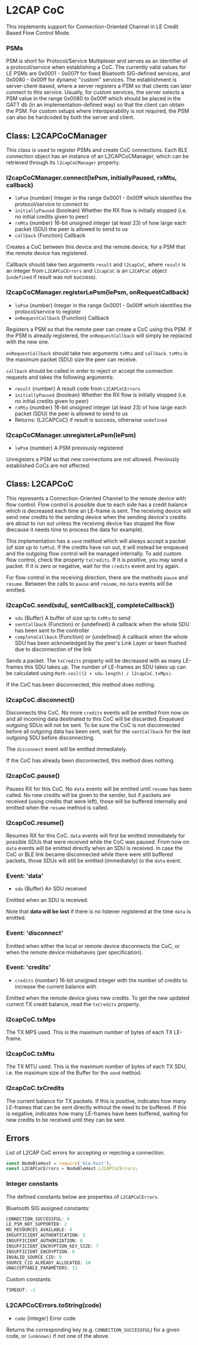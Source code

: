 # L2CAP CoC

This implements support for Connection-Oriented Channel in LE Credit Based Flow Control Mode.

### PSMs
PSM is short for Protocol/Service Multiplexer and serves as an identifier of a protocol/service when establishing a CoC. The currently valid values for LE PSMs are 0x0001 - 0x007f for fixed Bluetooth SIG-defined services, and 0x0080 - 0x00ff for dynamic "custom" services. The establishment is server-client-based, where a server registers a PSM so that clients can later connect to this service. Usually, for custom services, the server selects a PSM value in the range 0x0080 to 0x00ff which should be placed in the GATT db (in an implementation-defined way) so that the client can obtain the PSM. For custom setups where interoperability is not required, the PSM can also be hardcoded by both the server and client.

## Class: L2CAPCoCManager

This class is used to register PSMs and create CoC connections. Each BLE connection object has an instance of an L2CAPCoCManager, which can be retrieved through its `l2capCoCManager` property.

### l2capCoCManager.connect(lePsm, initiallyPaused, rxMtu, callback)
* `lePsm` {number} Integer in the range 0x0001 - 0x00ff which identifies the protocol/service to connect to
* `initiallyPaused` {boolean} Whether the RX flow is initially stopped (i.e. no initial credits given to peer)
* `rxMtu` {number} 16-bit unsigned integer (at least 23) of how large each packet (SDU) the peer is allowed to send to us
* `callback` {Function} Callback

Creates a CoC between this device and the remote device, for a PSM that the remote device has registered.

Callback should take two arguments `result` and `l2capCoC`, where `result` is an integer from `L2CAPCoCErrors` and `l2capCoC` is an `L2CAPCoC` object (`undefined` if result was not success).

### l2capCoCManager.registerLePsm(lePsm, onRequestCallback)
* `lePsm` {number} Integer in the range 0x0001 - 0x00ff which identifies the protocol/service to register
* `onRequestCallback` {Function} Callback

Registers a PSM so that the remote peer can create a CoC using this PSM. If the PSM is already registered, the `onRequestCallback` will simply be replaced with the new one.

`onRequestCallback` should take two arguments `txMtu` and `callback`. `txMtu` is the maximum packet (SDU) size the peer can receive.

`callback` should be called in order to reject or accept the connection requests and takes the following arguments:
* `result` {number} A result code from `L2CAPCoCErrors`
* `initiallyPaused` {boolean} Whether the RX flow is initially stopped (i.e. no initial credits given to peer)
* `rxMtu` {number} 16-bit unsigned integer (at least 23) of how large each packet (SDU) the peer is allowed to send to us
* Returns: {L2CAPCoC} if result is success, otherwise `undefined`

### l2capCoCManager.unregisterLePsm(lePsm)
* `lePsm` {number} A PSM previously registered

Unregisters a PSM so that new connections are not allowed. Previously established CoCs are not affected.

## Class: L2CAPCoC

This represents a Connection-Oriented Channel to the remote device with flow control. Flow control is possible due to each side has a credit balance which is decreased each time an LE-frame is sent. The receiving device will send new credits to the sending device when the sending device's credits are about to run out unless the receiving device has stopped the flow (because it needs time to process the data for example).

This implementation has a `send` method which will always accept a packet (of size up to `txMtu`). If the credits have run out, it will instead be enqueued and the outgoing flow control will be managed internally. To add custom flow control, check the property `txCredits`. If it is positive, you may send a packet. If it is zero or negative, wait for the `credits` event and try again.

For flow control in the receiving direction, there are the methods `pause` and `resume`. Between the calls to `pause` and `resume`, no `data` events will be emitted.

### l2capCoC.send(sdu[, sentCallback][, completeCallback])
* `sdu` {Buffer} A buffer of size up to `txMtu` to send
* `sentCallback` {Function} or {undefined} A callback when the whole SDU has been sent to the controller
* `completeCallback` {Function} or {undefined} A callback when the whole SDU has been acknowledged by the peer's Link Layer or been flushed due to disconnection of the link

Sends a packet. The `txCredits` property will be decreased with as many LE-frames this SDU takes up. The number of LE-frames an SDU takes up can be calculated using `Math.ceil((2 + sdu.length) / l2capCoC.txMps)`.

If the CoC has been disconnected, this method does nothing.

### l2capCoC.disconnect()
Disconnects this CoC. No more `credits` events will be emitted from now on and all incoming data destinated to this CoC will be discarded. Enqueued outgoing SDUs will not be sent. To be sure the CoC is not disconnected before all outgoing data has been sent, wait for the `sentCallback` for the last outgoing SDU before disconnecting.

The `disconnect` event will be emitted immediately.

If the CoC has already been disconnected, this method does nothing.

### l2capCoC.pause()
Pauses RX for this CoC. No `data` events will be emitted until `resume` has been called. No new credits will be given to the sender, but if packets are received (using credits that were left), those will be buffered internally and emitted when the `resume` method is called.

### l2capCoC.resume()
Resumes RX for this CoC. `data` events will first be emitted immediately for possible SDUs that were received while the CoC was paused. From now on `data` events will be emitted directly when an SDU is received. In case the CoC or BLE link became disconnected while there were still buffered packets, those SDUs will still be emitted (immediately) to the `data` event.

### Event: 'data'
* `sdu` {Buffer} An SDU received

Emitted when an SDU is received.

Note that **data will be lost** if there is no listener registered at the time `data` is emitted.

### Event: 'disconnect'
Emitted when either the local or remote device disconnects the CoC, or when the remote device misbehaves (per specification).

### Event: 'credits'
* `credits` {number} 16-bit unsigned integer with the number of credits to increase the current balance with

Emitted when the remote device gives new credits. To get the new updated current TX credit balance, read the `txCredits` property.

### l2capCoC.txMps
The TX MPS used. This is the maximum number of bytes of each TX LE-frame.

### l2capCoC.txMtu
The TX MTU used. This is the maximum number of bytes of each TX SDU, i.e. the maximum size of the Buffer for the `send` method.

### l2capCoC.txCredits
The current balance for TX packets. If this is positive, indicates how many LE-frames that can be sent directly without the need to be buffered. If this is negative, indicates how many LE-frames have been buffered, waiting for new credits to be received until they can be sent.

## Errors

List of L2CAP CoC errors for accepting or rejecting a connection.

```javascript
const NodeBleHost = require('ble-host');
const L2CAPCoCErrors = NodeBleHost.L2CAPCoCErrors;
```

### Integer constants

The defined constants below are properties of `L2CAPCoCErrors`.

Bluetooth SIG assigned constants:

```javascript
CONNECTION_SUCCESSFUL: 0
LE_PSM_NOT_SUPPORTED: 2
NO_RESOURCES_AVAILABLE: 4
INSUFFICIENT_AUTHENTICATION: 5
INSUFFICIENT_AUTHORIZATION: 6
INSUFFICIENT_ENCRYPTION_KEY_SIZE: 7
INSUFFICIENT_ENCRYPTION: 8
INVALID_SOURCE_CID: 9
SOURCE_CID_ALREADY_ALLOCATED: 10
UNACCEPTABLE_PARAMETERS: 11
```

Custom constants:

```javascript
TIMEOUT: -1
```

### L2CAPCoCErrors.toString(code)
* `code` {integer} Error code

Returns the corresponding key (e.g. `CONNECTION_SUCCESSFUL`) for a given code, or `(unknown)` if not one of the above.
